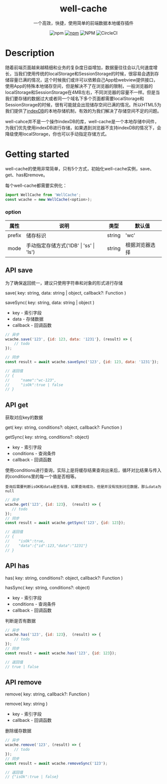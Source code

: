 <h1 align="center">well-cache</h1>
<p align="center">一个高效，快捷，使用简单的前端数据本地缓存插件</p>


<p align='center'>
<img alt="npm" src="https://img.shields.io/npm/v/well-cache">
<a href="https://www.npmjs.com/package/well-cache" target="_blank"><img alt="npm" src="https://img.shields.io/npm/dm/well-cache?label=download"></a>
<img alt="NPM" src="https://img.shields.io/npm/l/well-cache">
<img alt="CircleCI" src="https://img.shields.io/circleci/build/github/LLLLLamHo/well-cache/master">
</p>

# Description

随着前端页面越来越精细和业务的复杂度日益增加，数据量往往会以几何速度增长，当我们使用传统的localStorage和SessionStorage的时候，很容易会遇到存储容量已满的情况，这个时候我们或许可以依赖自己App给webview提供接口，使用App的特殊本地储存空间，但是解决不了在浏览器的限制，一般浏览器的localStorage和SessionStorage在4MB左右，不同浏览器的容量不一样。但是当我们要存储的数据过大或者同一个域名下多个页面都需要localStorage和SessionStorage的时候，很有可能就会出现储存空间已满的情况。所以HTML5为我们提供了[indexDB](https://developer.mozilla.org/zh-CN/docs/Web/API/IndexedDB_API)的本地存储机制，有效的为我们解决了存储空间不足的问题。

well-cahce并不是一个操作indexDB的库，well-cache是一个本地存储中间件，为我们优先使用indexDB进行存储，如果遇到浏览器不支持indexDB的情况下，会降级使用localStorage，你也可以手动指定存储方式。

# Getting started

well-cache的使用非常简单，只有5个方式，初始化well-cache实例，save、get、has和remove。

每个well-cache都需要实例化：

```JavaScript
import WellCache from 'WellCache';
const wcache = new WellCache(<option>);
```
### option

| 属性   | 说明             | 类型   | 默认值         |
| ------ | ---------------- | ------ | -------------- |
| prefix | 储存标识         | string | 'wc'           |
| mode   | 手动指定存储方式('IDB' \| 'ss' \| 'ls') | string | 根据浏览器选择 |

## API save

为了确保返回统一，建议只使用字符串和对象的形式进行存储

save( key: string, data: string | object, callback?: Function )

saveSync( key: string, data: string | object )
- key - 索引字段
- data - 存储数据
- callback - 回调函数

``` JavaScript
// 异步
wcache.save('123', {id: 123, data: '1231'}, (result) => {
    // todo
});

// 同步
const result = await wcache.saveSync('123', {id: 123, data: '1231'});

// 返回值
// {
//     "name":"wc-123",
//     "isOk":true | false
// }
```

## API get

获取对应key的数据

get( key: string, conditions?: object, callback?: Function )

getSync( key: string, conditions?: object)

- key - 索引字段
- conditions - 查询条件
- callback - 回调函数


使用conditions进行查询，实际上是将缓存结果查询出来后，循环对比结果与传入的conditions里的每一个值是否相等。

`查询后需要判断isOK和data是否有值，如果查询成功，但是并没有找到对应数据，那么data为null`

``` JavaScript
// 异步
wcache.get('123', {id: 123},  (result) => {
   // todo
});
// 同步
const result = await wcache.getSync('123', {id: 123});

// 返回值
// {
//    "isOk":true,
//    "data":{"id":123,"data":"1231"}
// }
```

## API has

has( key: string, conditions?: object, callback?: Function )

hasSync( key: string, conditions?: object)

- key - 索引字段
- conditions - 查询条件
- callback - 回调函数

判断是否有数据

``` JavaScript
// 异步
wcache.has('123', {id: 123},  (result) => {
    // todo
});
// 同步
const result = await wcache.has('123', {id: 123});

// 返回值
// true | false
```

## API remove

remove( key: string, callback?: Function )

remove( key: string )

- key - 索引字段
- callback - 回调函数

删除缓存数据

``` JavaScript
// 异步
wcache.remove('123', (result) => {
    // todo
});
// 同步
const result = await wcache.removeSync('123');

// 返回值
// {"isOk":true | false}
```


